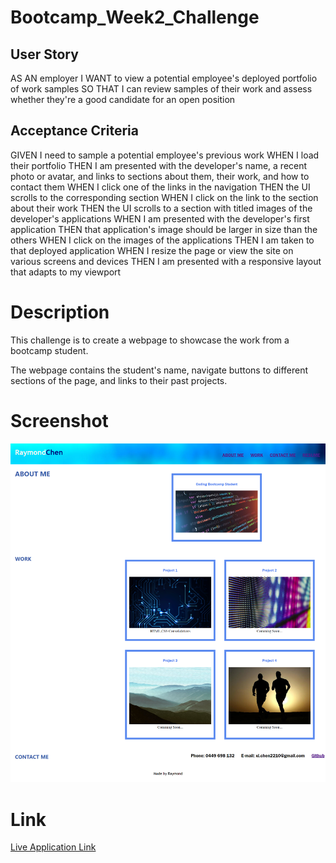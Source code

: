 # Bootcamp_Week2_Challenge
## User Story
AS AN employer
I WANT to view a potential employee's deployed portfolio of work samples
SO THAT I can review samples of their work and assess whether they're a good candidate for an open position


## Acceptance Criteria
GIVEN I need to sample a potential employee's previous work
WHEN I load their portfolio
THEN I am presented with the developer's name, a recent photo or avatar, and links to sections about them, their work, and how to contact them
WHEN I click one of the links in the navigation
THEN the UI scrolls to the corresponding section
WHEN I click on the link to the section about their work
THEN the UI scrolls to a section with titled images of the developer's applications
WHEN I am presented with the developer's first application
THEN that application's image should be larger in size than the others
WHEN I click on the images of the applications
THEN I am taken to that deployed application
WHEN I resize the page or view the site on various screens and devices
THEN I am presented with a responsive layout that adapts to my viewport


# Description
This challenge is to create a webpage to showcase the work from a bootcamp student.

The webpage contains the student's name, navigate buttons to different sections of the page, and links to their past projects.
# Screenshot
![Full screenshot of final look](/assets/images/fullpage-screenshot.png)

# Link
[Live Application Link](http://Raymond-XishengChen.github.io/Bootcamp_Week2_Challenge)

